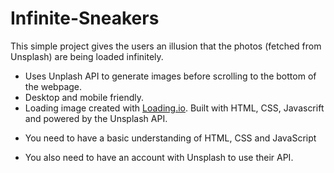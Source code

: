 # Infinite-Sneakers

This simple project gives the users an illusion that the photos (fetched from Unsplash) are being loaded infinitely.
- Uses Unplash API to generate images before scrolling to the bottom of the webpage. 
- Desktop and mobile friendly.
- Loading image created with [Loading.io](https://loading.io/).
Built with HTML, CSS, Javascrift and powered by the Unsplash API.

* You need to have a basic understanding of HTML, CSS and JavaScript

* You also need to have an account with Unsplash to use their API.






